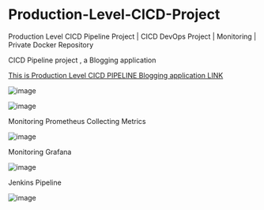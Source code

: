 # Production-Level-CICD-Project
Production Level CICD Pipeline Project | CICD DevOps Project | Monitoring | Private Docker Repository


CICD Pipeline project , a Blogging application </br>

<a href="http://acaee1d911a1b441a8e48ebef27e7fd0-159198251.ap-south-1.elb.amazonaws.com/"> This is Production Level CICD PIPELINE Blogging application LINK </a>


![image](https://github.com/user-attachments/assets/b44e138d-d646-4b11-923a-872ac3cb401e)

![image](https://github.com/user-attachments/assets/cbe525c7-23ca-47cc-be8a-841ac3a9e2cc)

Monitoring Prometheus Collecting Metrics

![image](https://github.com/user-attachments/assets/d60d6cdd-4671-482b-ace0-199923e5f3d1)

Monitoring Grafana

![image](https://github.com/user-attachments/assets/8bfdb7f0-4e2b-4647-a29e-5a4f409e81b2)

Jenkins Pipeline

![image](https://github.com/user-attachments/assets/a9ac23bb-3637-4be7-a908-0148d22b5abc)


